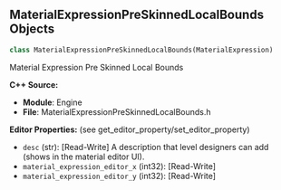 ## MaterialExpressionPreSkinnedLocalBounds Objects

```python
class MaterialExpressionPreSkinnedLocalBounds(MaterialExpression)
```

Material Expression Pre Skinned Local Bounds

**C++ Source:**

- **Module**: Engine
- **File**: MaterialExpressionPreSkinnedLocalBounds.h

**Editor Properties:** (see get_editor_property/set_editor_property)

- ``desc`` (str):  [Read-Write] A description that level designers can add (shows in the material editor UI).
- ``material_expression_editor_x`` (int32):  [Read-Write]
- ``material_expression_editor_y`` (int32):  [Read-Write]

<a id="unreal.MaterialExpressionPreSkinnedNormal"></a>